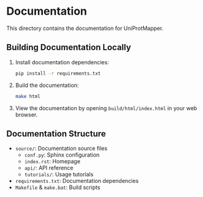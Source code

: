 # Documentation

This directory contains the documentation for UniProtMapper.

## Building Documentation Locally

1. Install documentation dependencies:
   ```bash
   pip install -r requirements.txt
   ```

2. Build the documentation:
   ```bash
   make html
   ```

3. View the documentation by opening `build/html/index.html` in your web browser.

## Documentation Structure

- `source/`: Documentation source files
  - `conf.py`: Sphinx configuration
  - `index.rst`: Homepage
  - `api/`: API reference
  - `tutorials/`: Usage tutorials
- `requirements.txt`: Documentation dependencies
- `Makefile` & `make.bat`: Build scripts
